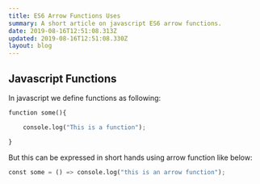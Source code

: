 ```yaml
---
title: ES6 Arrow Functions Uses
summary: A short article on javascript ES6 arrow functions.
date: 2019-08-16T12:51:08.313Z
updated: 2019-08-16T12:51:08.330Z
layout: blog
---
```

## Javascript Functions

In javascript we define functions as following:

```python
function some(){   
```

```python
    console.log("This is a function");
```

```python
}
```



But this can be expressed in short hands using arrow function like below:

```python
const some = () => console.log("this is an arrow function");
```
